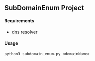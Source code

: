 ## SubDomainEnum Project
#### Requirements
- dns resolver
#### Usage
```
python3 subdomain_enum.py <domainName>
```
